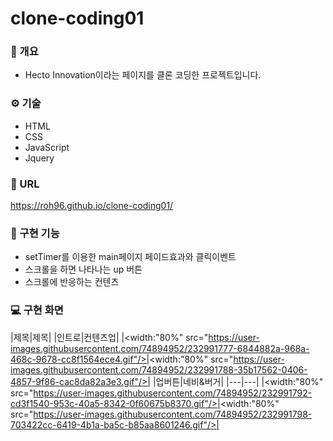 # clone-coding01

### :memo: 개요
- Hecto Innovation이라는 페이지를 클론 코딩한 프로젝트입니다.

### ⚙️ 기술
- HTML
- CSS
- JavaScript
- Jquery

### 🔗 URL
<https://roh96.github.io/clone-coding01/>

### 🧰 구현 기능
- setTimer를 이용한 main페이지 페이드효과와 클릭이벤트
- 스크롤을 하면 나타나는 up 버튼
- 스크롤에 반응하는 컨텐츠

### 💻 구현 화면
|제목|제목|
|인트로|컨텐츠업|
|<width:"80%" src="https://user-images.githubusercontent.com/74894952/232991777-6844882a-968a-468c-9678-cc8f1564ece4.gif"/>|<width:"80%" src="https://user-images.githubusercontent.com/74894952/232991788-35b17562-0406-4857-9f86-cac8da82a3e3.gif"/>|
|업버튼|네비&버거|
|---|---|
|<width:"80%" src="https://user-images.githubusercontent.com/74894952/232991792-cd3f1540-953c-40a5-8342-0f60675b8370.gif"/>|<width:"80%" src="https://user-images.githubusercontent.com/74894952/232991798-703422cc-6419-4b1a-ba5c-b85aa8601246.gif"/>|
